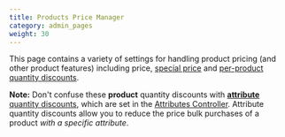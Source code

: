 ```yaml
---
title: Products Price Manager
category: admin_pages
weight: 30
---
```


This page contains a variety of settings for handling product pricing (and other product features) including price, 
[special price](/user/admin_pages/catalog/specials/) and 
[per-product quantity discounts](/user/products/quantity_discounts/).


**Note:** Don't confuse these **product** quantity discounts with [**attribute** quantity discounts](/user/products/attribute_pricing/#settings-in-attributes-controller), which are set in the [Attributes Controller](/user/admin_pages/catalog/attributes_controller/#quantity-discounts). Attribute quantity discounts allow you to reduce the price bulk purchases of a product *with a specific attribute*.
